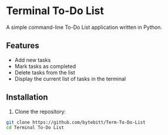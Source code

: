 # Terminal To-Do List

A simple command-line To-Do List application written in Python.

## Features

- Add new tasks
- Mark tasks as completed
- Delete tasks from the list
- Display the current list of tasks in the terminal

## Installation

1. Clone the repository:

```bash
git clone https://github.com/bytebitt/Term-To-Do-List
cd Terminal To-Do List
```
